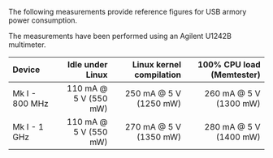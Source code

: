 The following measurements provide reference figures for USB armory power
consumption.

The measurements have been performed using an Agilent U1242B multimeter.

| Device             |      Idle under Linux | Linux kernel compilation | 100% CPU load (Memtester) |
|:-------------------|----------------------:|-------------------------:|--------------------------:|
| Mk I - 800 MHz     | 110 mA @ 5 V (550 mW) |   250 mA @ 5 V (1250 mW) |    260 mA @ 5 V (1300 mW) |
| Mk I -   1 GHz     | 110 mA @ 5 V (550 mW) |   270 mA @ 5 V (1350 mW) |    280 mA @ 5 V (1400 mW) |

